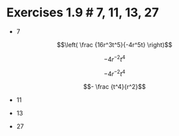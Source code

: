 
# Exercises 1.9 # 7, 11, 13, 27

* 7

$$\left( \frac {16r^3t^5}{-4r^5t} \right)$$

$$-4 r^{-2} t^4$$

$$-4 r^{-2} t^4$$

$$- \frac {t^4}{r^2}$$

* 11



* 13



* 27
